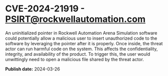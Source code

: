 # CVE-2024-21919 - PSIRT@rockwellautomation.com


An uninitialized pointer in Rockwell Automation Arena Simulation software could potentially allow a malicious user to insert unauthorized code to the software by leveraging the pointer after it is properly.  Once inside, the threat actor can run harmful code on the system. This affects the confidentiality, integrity, and availability of the product. To trigger this, the user would unwittingly need to open a malicious file shared by the threat actor.



**Publish date:** 2024-03-26
